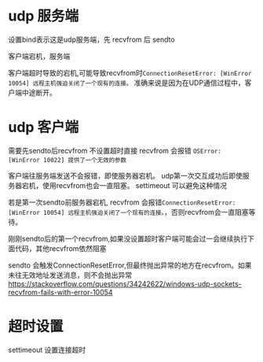 # udp 服务端

设置bind表示这是udp服务端，先 recvfrom 后 sendto

客户端宕机，服务端

客户端超时导致的宕机,可能导致recvfrom时`ConnectionResetError: [WinError 10054] 远程主机强迫关闭了一个现有的连接。`
准确来说是因为在UDP通信过程中，客户端中途断开。
# udp 客户端

需要先sendto后recvfrom
不设置超时直接 recvfrom 会报错 `OSError: [WinError 10022] 提供了一个无效的参数`

客户端往服务端发送不会报错，即使服务器宕机。
udp第一次交互成功后即使服务器宕机，使用recvfrom也会一直阻塞。
settimeout 可以避免这种情况


若是第一次sendto前服务器宕机, recvfrom 会报错`ConnectionResetError: [WinError 10054] 远程主机强迫关闭了一个现有的连接。`，否则recvfrom会一直阻塞等待。

刚刚sendto后的第一个recvfrom,如果没设置超时客户端可能会过一会继续执行下面代码，其他recvfrom依然阻塞

sendto 会触发ConnectionResetError,但最终抛出异常的地方在recvfrom。如果未往无效地址发送消息，则不会抛出异常
https://stackoverflow.com/questions/34242622/windows-udp-sockets-recvfrom-fails-with-error-10054
# 超时设置
settimeout 设置连接超时 